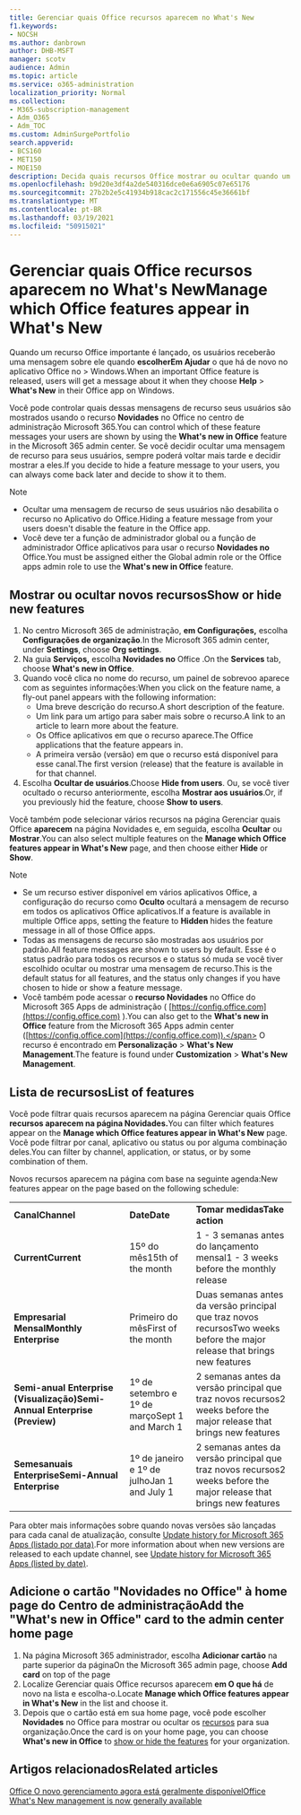 ```yaml
---
title: Gerenciar quais Office recursos aparecem no What's New
f1.keywords:
- NOCSH
ms.author: danbrown
author: DHB-MSFT
manager: scotv
audience: Admin
ms.topic: article
ms.service: o365-administration
localization_priority: Normal
ms.collection:
- M365-subscription-management
- Adm_O365
- Adm_TOC
ms.custom: AdminSurgePortfolio
search.appverid:
- BCS160
- MET150
- MOE150
description: Decida quais recursos Office mostrar ou ocultar quando um usuário escolher a Ajuda > Novidades no Aplicativo do Office no Windows usando o recurso "Novidades no Office" no centro de administração Microsoft 365.
ms.openlocfilehash: b9d20e3df4a2de540316dce0e6a6905c07e65176
ms.sourcegitcommit: 27b2b2e5c41934b918cac2c171556c45e36661bf
ms.translationtype: MT
ms.contentlocale: pt-BR
ms.lasthandoff: 03/19/2021
ms.locfileid: "50915021"
---
```

# <a name="manage-which-office-features-appear-in-whats-new"></a><span data-ttu-id="c0dc0-103">Gerenciar quais Office recursos aparecem no What's New</span><span class="sxs-lookup"><span data-stu-id="c0dc0-103">Manage which Office‎ features appear in What's New</span></span>

<span data-ttu-id="c0dc0-104">Quando um recurso Office importante é lançado, os usuários receberão uma mensagem sobre ele quando **escolherEm Ajudar** o que há de novo no aplicativo Office no  >   Windows.</span><span class="sxs-lookup"><span data-stu-id="c0dc0-104">When an important ‎Office‎ feature is released, users will get a message about it when they choose **Help** > **What's New** in their ‎‎Office‎‎ app on ‎Windows‎.</span></span>

<span data-ttu-id="c0dc0-105">Você pode controlar quais dessas mensagens de recurso seus usuários são mostrados usando o recurso **Novidades** no Office no centro de administração Microsoft 365.</span><span class="sxs-lookup"><span data-stu-id="c0dc0-105">You can control which of these feature messages your users are shown by using the **What's new in Office** feature in the Microsoft 365 admin center.</span></span> <span data-ttu-id="c0dc0-106">Se você decidir ocultar uma mensagem de recurso para seus usuários, sempre poderá voltar mais tarde e decidir mostrar a eles.</span><span class="sxs-lookup"><span data-stu-id="c0dc0-106">If you decide to hide a feature message to your users, you can always come back later and decide to show it to them.</span></span>

> [!NOTE]
> - <span data-ttu-id="c0dc0-107">Ocultar uma mensagem de recurso de seus usuários não desabilita o recurso no Aplicativo do Office.</span><span class="sxs-lookup"><span data-stu-id="c0dc0-107">Hiding a feature message from your users doesn't disable the feature in the Office app.</span></span>
> - <span data-ttu-id="c0dc0-108">Você deve ter a função de administrador global ou a função de administrador Office aplicativos para usar o recurso **Novidades no** Office.</span><span class="sxs-lookup"><span data-stu-id="c0dc0-108">You must be assigned either the Global admin role or the Office apps admin role to use the **What's new in Office** feature.</span></span>

## <a name="show-or-hide-new-features"></a><span data-ttu-id="c0dc0-109">Mostrar ou ocultar novos recursos</span><span class="sxs-lookup"><span data-stu-id="c0dc0-109">Show or hide new features</span></span> 

1. <span data-ttu-id="c0dc0-110">No centro Microsoft 365 de administração, **em Configurações,** escolha **Configurações de organização**.</span><span class="sxs-lookup"><span data-stu-id="c0dc0-110">In the Microsoft 365 admin center, under **Settings**, choose **Org settings**.</span></span>
2. <span data-ttu-id="c0dc0-111">Na guia **Serviços,** escolha **Novidades no** Office .</span><span class="sxs-lookup"><span data-stu-id="c0dc0-111">On the **Services** tab, choose **What's new in Office**.</span></span>
3. <span data-ttu-id="c0dc0-112">Quando você clica no nome do recurso, um painel de sobrevoo aparece com as seguintes informações:</span><span class="sxs-lookup"><span data-stu-id="c0dc0-112">When you click on the feature name, a fly-out panel appears with the following information:</span></span>
     - <span data-ttu-id="c0dc0-113">Uma breve descrição do recurso.</span><span class="sxs-lookup"><span data-stu-id="c0dc0-113">A short description of the feature.</span></span>
     - <span data-ttu-id="c0dc0-114">Um link para um artigo para saber mais sobre o recurso.</span><span class="sxs-lookup"><span data-stu-id="c0dc0-114">A link to an article to learn more about the feature.</span></span>
     - <span data-ttu-id="c0dc0-115">Os Office aplicativos em que o recurso aparece.</span><span class="sxs-lookup"><span data-stu-id="c0dc0-115">The Office applications that the feature appears in.</span></span>
     - <span data-ttu-id="c0dc0-116">A primeira versão (versão) em que o recurso está disponível para esse canal.</span><span class="sxs-lookup"><span data-stu-id="c0dc0-116">The first version (release) that the feature is available in for that channel.</span></span>
4. <span data-ttu-id="c0dc0-117">Escolha **Ocultar de usuários**.</span><span class="sxs-lookup"><span data-stu-id="c0dc0-117">Choose **Hide from users**.</span></span> <span data-ttu-id="c0dc0-118">Ou, se você tiver ocultado o recurso anteriormente, escolha **Mostrar aos usuários**.</span><span class="sxs-lookup"><span data-stu-id="c0dc0-118">Or, if you previously hid the feature, choose **Show to users**.</span></span>

<span data-ttu-id="c0dc0-119">Você também pode selecionar vários recursos na página Gerenciar quais Office **aparecem** na página Novidades e, em seguida, escolha **Ocultar** ou **Mostrar**.</span><span class="sxs-lookup"><span data-stu-id="c0dc0-119">You can also select multiple features on the **Manage which ‎Office‎ features appear in What's New** page, and then choose either **Hide** or **Show**.</span></span>

> [!NOTE]
> - <span data-ttu-id="c0dc0-120">Se um recurso estiver disponível em vários aplicativos Office, a configuração do recurso como **Oculto** ocultará a mensagem de recurso em todos os aplicativos Office aplicativos.</span><span class="sxs-lookup"><span data-stu-id="c0dc0-120">If a feature is available in multiple Office apps, setting the feature to **Hidden** hides the feature message in all of those Office apps.</span></span>
> - <span data-ttu-id="c0dc0-121">Todas as mensagens de recurso são mostradas aos usuários por padrão.</span><span class="sxs-lookup"><span data-stu-id="c0dc0-121">All feature messages are shown to users by default.</span></span> <span data-ttu-id="c0dc0-122">Esse é o status padrão para todos os recursos e o status só muda se você tiver escolhido ocultar ou mostrar uma mensagem de recurso.</span><span class="sxs-lookup"><span data-stu-id="c0dc0-122">This is the default status for all features, and the status only changes if you have chosen to hide or show a feature message.</span></span>
> - <span data-ttu-id="c0dc0-123">Você também pode acessar o **recurso Novidades** no Office do Microsoft 365 Apps de administração ( [https://config.office.com](https://config.office.com) ).</span><span class="sxs-lookup"><span data-stu-id="c0dc0-123">You can also get to the **What's new in Office** feature from the Microsoft 365 Apps admin center ([https://config.office.com](https://config.office.com)).</span></span> <span data-ttu-id="c0dc0-124">O recurso é encontrado em **Personalização**  >  **What's New Management**.</span><span class="sxs-lookup"><span data-stu-id="c0dc0-124">The feature is found under **Customization** > **What's New Management**.</span></span>

## <a name="list-of-features"></a><span data-ttu-id="c0dc0-125">Lista de recursos</span><span class="sxs-lookup"><span data-stu-id="c0dc0-125">List of features</span></span>

<span data-ttu-id="c0dc0-126">Você pode filtrar quais recursos aparecem na página Gerenciar quais Office **recursos aparecem na página Novidades.**</span><span class="sxs-lookup"><span data-stu-id="c0dc0-126">You can filter which features appear on the **Manage which ‎Office‎ features appear in What's New** page.</span></span> <span data-ttu-id="c0dc0-127">Você pode filtrar por canal, aplicativo ou status ou por alguma combinação deles.</span><span class="sxs-lookup"><span data-stu-id="c0dc0-127">You can filter by channel, application, or status, or by some combination of them.</span></span>

<span data-ttu-id="c0dc0-128">Novos recursos aparecem na página com base na seguinte agenda:</span><span class="sxs-lookup"><span data-stu-id="c0dc0-128">New features appear on the page based on the following schedule:</span></span>

||||
|:-----|:-----|:-----|
|<span data-ttu-id="c0dc0-129">**Canal**</span><span class="sxs-lookup"><span data-stu-id="c0dc0-129">**Channel**</span></span> <br/> |<span data-ttu-id="c0dc0-130">**Date**</span><span class="sxs-lookup"><span data-stu-id="c0dc0-130">**Date**</span></span> <br/> |<span data-ttu-id="c0dc0-131">**Tomar medidas**</span><span class="sxs-lookup"><span data-stu-id="c0dc0-131">**Take action**</span></span> <br/> |
|<span data-ttu-id="c0dc0-132">**Current**</span><span class="sxs-lookup"><span data-stu-id="c0dc0-132">**Current**</span></span> <br/> |<span data-ttu-id="c0dc0-133">15º do mês</span><span class="sxs-lookup"><span data-stu-id="c0dc0-133">15th of the month</span></span>  <br/> |<span data-ttu-id="c0dc0-134">1 - 3 semanas antes do lançamento mensal</span><span class="sxs-lookup"><span data-stu-id="c0dc0-134">1 - 3 weeks before the monthly release</span></span> <br/> |
|<span data-ttu-id="c0dc0-135">**Empresarial Mensal**</span><span class="sxs-lookup"><span data-stu-id="c0dc0-135">**Monthly Enterprise**</span></span> <br/> |<span data-ttu-id="c0dc0-136">Primeiro do mês</span><span class="sxs-lookup"><span data-stu-id="c0dc0-136">First of the month</span></span>  <br/> |<span data-ttu-id="c0dc0-137">Duas semanas antes da versão principal que traz novos recursos</span><span class="sxs-lookup"><span data-stu-id="c0dc0-137">Two weeks before the major release that brings new features</span></span> |
|<span data-ttu-id="c0dc0-138">**Semi-anual Enterprise (Visualização)**</span><span class="sxs-lookup"><span data-stu-id="c0dc0-138">**Semi-Annual Enterprise (Preview)**</span></span> <br/> |<span data-ttu-id="c0dc0-139">1º de setembro e 1º de março</span><span class="sxs-lookup"><span data-stu-id="c0dc0-139">Sept 1 and March 1</span></span> <br/> | <span data-ttu-id="c0dc0-140">2 semanas antes da versão principal que traz novos recursos</span><span class="sxs-lookup"><span data-stu-id="c0dc0-140">2 weeks before the major release that brings new features</span></span>|
|<span data-ttu-id="c0dc0-141">**Semesanuais Enterprise**</span><span class="sxs-lookup"><span data-stu-id="c0dc0-141">**Semi-Annual Enterprise**</span></span> <br/> |<span data-ttu-id="c0dc0-142">1º de janeiro e 1º de julho</span><span class="sxs-lookup"><span data-stu-id="c0dc0-142">Jan 1 and July 1</span></span> <br/> | <span data-ttu-id="c0dc0-143">2 semanas antes da versão principal que traz novos recursos</span><span class="sxs-lookup"><span data-stu-id="c0dc0-143">2 weeks before the major release that brings new features</span></span><br/> |

<span data-ttu-id="c0dc0-144">Para obter mais informações sobre quando novas versões são lançadas para cada canal de atualização, consulte [Update history for Microsoft 365 Apps (listado por data)](/officeupdates/update-history-microsoft365-apps-by-date).</span><span class="sxs-lookup"><span data-stu-id="c0dc0-144">For more information about when new versions are released to each update channel, see [Update history for Microsoft 365 Apps (listed by date)](/officeupdates/update-history-microsoft365-apps-by-date).</span></span>

## <a name="add-the-whats-new-in-office-card-to-the-admin-center-home-page"></a><span data-ttu-id="c0dc0-145">Adicione o cartão "Novidades no Office" à home page do Centro de administração</span><span class="sxs-lookup"><span data-stu-id="c0dc0-145">Add the "What's new in Office" card to the admin center home page</span></span>

1. <span data-ttu-id="c0dc0-146">Na página Microsoft 365 administrador, escolha **Adicionar cartão** na parte superior da página</span><span class="sxs-lookup"><span data-stu-id="c0dc0-146">On the Microsoft 365 admin page, choose **Add card** on top of the page</span></span>
2. <span data-ttu-id="c0dc0-147">Localize Gerenciar quais Office recursos aparecem **em O que há** de novo na lista e escolha-o.</span><span class="sxs-lookup"><span data-stu-id="c0dc0-147">Locate **Manage which Office features appear in What's New** in the list and choose it.</span></span>
3. <span data-ttu-id="c0dc0-148">Depois que o cartão está em sua home page, você pode escolher **Novidades** no Office para mostrar ou ocultar os [recursos](#show-or-hide-new-features) para sua organização.</span><span class="sxs-lookup"><span data-stu-id="c0dc0-148">Once the card is on your home page, you can choose **What's new in Office** to [show or hide the features](#show-or-hide-new-features) for your organization.</span></span>


## <a name="related-articles"></a><span data-ttu-id="c0dc0-149">Artigos relacionados</span><span class="sxs-lookup"><span data-stu-id="c0dc0-149">Related articles</span></span>

[<span data-ttu-id="c0dc0-150">Office O novo gerenciamento agora está geralmente disponível</span><span class="sxs-lookup"><span data-stu-id="c0dc0-150">Office What's New management is now generally available</span></span>](https://techcommunity.microsoft.com/t5/microsoft-365-blog/office-what-s-new-management-is-now-generally-available/ba-p/1179954)